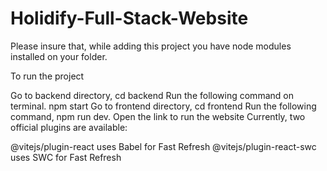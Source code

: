 # Holidify-Full-Stack-Website
Please insure that, while adding this project you have node modules installed on your folder.

To run the project

Go to backend directory, cd backend
Run the following command on terminal. npm start
Go to frontend directory, cd frontend
Run the following command, npm run dev.
Open the link to run the website
Currently, two official plugins are available:

@vitejs/plugin-react uses Babel for Fast Refresh
@vitejs/plugin-react-swc uses SWC for Fast Refresh
